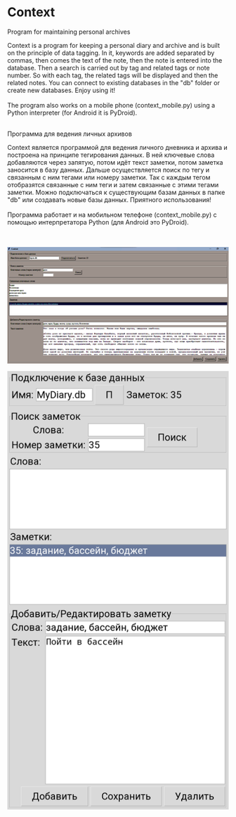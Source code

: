 # Context

Program for maintaining personal archives

Context is a program for keeping a personal diary and archive and is built on the principle of data tagging. In it, keywords are added separated by commas, then comes the text of the note, then the note is entered into the database. Then a search is carried out by tag and related tags or note number. So with each tag, the related tags will be displayed and then the related notes. You can connect to existing databases in the "db" folder or create new databases. Enjoy using it!<br>
<br>
The program also works on a mobile phone (context_mobile.py) using a Python interpreter (for Android it is PyDroid).
<br>
<br>


Программа для ведения личных архивов

Context является программой для ведения личного дневника и архива и построена на принципе тегирования данных. В ней ключевые слова добавляются через запятую, потом идёт текст заметки, потом заметка заносится в базу данных. Дальше осуществляется поиск по тегу и связанным с ним тегами или номеру заметки. Так с каждым тегом отобразятся связанные с ним теги и затем связанные с этими тегами заметки. Можно подключаться к существующим базам данных в папке "db" или создавать новые базы данных. Приятного использования!<br>
<br>
Программа работает и на мобильном телефоне (context_mobile.py) с помощью интерпретатора Python (для Android это PyDroid).
<br>
<br>
<br>




![Пример использования на desktop](./example.png)

![Пример использования на mobile](./example_mobile.png)
